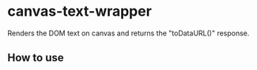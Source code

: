 # canvas-text-wrapper
Renders the DOM text on canvas and returns the "toDataURL()" response.

## How to use
